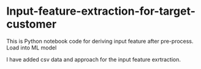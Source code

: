 # Input-feature-extraction-for-target-customer
This is Python notebook code for deriving input feature after pre-process. Load into ML model



I have added csv data and approach for the input feature exrtraction.
